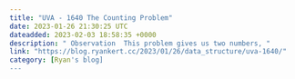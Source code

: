 ```yaml
---
title: "UVA - 1640 The Counting Problem"
date: 2023-01-26 21:30:25 UTC
dateadded: 2023-02-03 18:58:35 +0000
description: " Observation  This problem gives us two numbers, "
link: "https://blog.ryankert.cc/2023/01/26/data_structure/uva-1640/"
category: [Ryan's blog]
---
```

